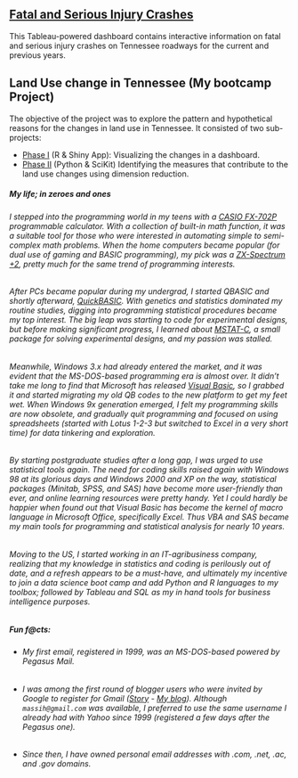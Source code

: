 ## [Fatal and Serious Injury Crashes](https://www.tn.gov/content/tn/safety/stats/dashboards.html) 
This Tableau-powered dashboard contains interactive information on fatal and serious injury crashes on Tennessee roadways for the current and previous years.
## Land Use change in Tennessee (My bootcamp Project)
The objective of the project was to explore the pattern and hypothetical reasons for the changes in land use in Tennessee.
It consisted of two sub-projects:

- [Phase I](https://github.com/mforootan/TN_Land_Use) (R & Shiny App): Visualizing the changes in a dashboard.
- [Phase II](https://github.com/mforootan/NSS_Capstone) (Python & SciKit) Identifying the measures that contribute to the land use changes using dimension reduction.


##### My life; in zeroes and ones
###### I stepped into the programming world in my teens with a [CASIO FX-702P](https://en.wikipedia.org/wiki/Casio_FX-702P) programmable calculator. With a collection of built-in math function, it was a suitable tool for those who were interested in automating simple to semi-complex math problems. When the home computers became popular (for dual use of gaming and BASIC programming), my pick was a [ZX-Spectrum +2](http://www.computinghistory.org.uk/det/3648/Sinclair-ZX-Spectrum-2/), pretty much for the same trend of programming interests. 
###### After PCs became popular during my undergrad, I started QBASIC and shortly afterward, [QuickBASIC](https://en.wikipedia.org/wiki/QuickBASIC). With genetics and statistics dominated my routine studies, digging into programming statistical procedures became my top interest. The big leap was starting to code for experimental designs, but before making significant progress, I learned about [MSTAT-C](https://hasanuzzaman.weebly.com/uploads/9/3/4/0/934025/data_analysis_with_mstat.pdf), a small package for solving experimental designs, and my passion was stalled.
###### Meanwhile, Windows 3.x had already entered the market, and it was evident that the MS-DOS-based programming era is almost over. It didn’t take me long to find that Microsoft has released [Visual Basic](https://winworldpc.com/product/microsoft-visual-bas/30), so I grabbed it and started migrating my old QB codes to the new platform to get my feet wet. When Windows 9x generation emerged, I felt my programming skills are now obsolete, and gradually quit programming and focused on using spreadsheets (started with Lotus 1-2-3 but switched to Excel in a very short time) for data tinkering and exploration.
###### By starting postgraduate studies after a long gap, I was urged to use statistical tools again. The need for coding skills raised again with Windows 98 at its glorious days and Windows 2000 and XP on the way, statistical packages (Minitab, SPSS, and SAS) have become more user-friendly than ever, and online learning resources were pretty handy. Yet I could hardly be happier when found out that Visual Basic has become the kernel of macro language in Microsoft Office, specifically Excel. Thus VBA and SAS became my main tools for programming and statistical analysis for nearly 10 years.
###### Moving to the US, I started working in an IT-agribusiness company, realizing that my knowledge in statistics and coding is perilously out of date, and a refresh appears to be a must-have, and ultimately my incentive to join a data science boot camp and add Python and R languages to my toolbox; followed by Tableau and SQL as my in hand tools for business intelligence purposes.

##### Fun f@cts: 
- ###### My first email, registered in 1999, was an MS-DOS-based powered by Pegasus Mail. 
- ###### I was among the first round of blogger users who were invited by Google to register for Gmail ([Story](https://www.theguardian.com/technology/blog/2004/apr/21/bloggerusersg) - [My blog](http://massihforootan.blogspot.com)). Although `massih@gmail.com` was available, I preferred to use the same username I already had with Yahoo since 1999 (registered a few days after the Pegasus one). 
- ###### Since then, I have owned personal email addresses with .com, .net, .ac, and .gov domains.

